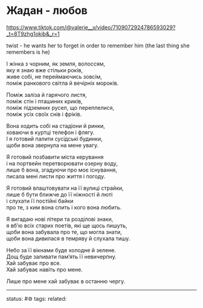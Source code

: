 # Жадан - любов
https://www.tiktok.com/@valerie__v/video/7109072924786593029?_t=8T9zhg1okib&_r=1

twist - he wants her to forget in order to remember him (the last thing she remembers is he)

І жінка з чорним, як земля, волоссям,  
яку я знаю вже стільки років,  
живе собі, не переймаючись зовсім,  
поміж ранкового світла й вечірніх мороків.  
  
Поміж заліза й гарячого листя,  
поміж стін і пташиних криків,  
поміж підземних русел, що переплелися,  
поміж усіх своїх снів і фріків.  
  
Вона ходить собі на стадіони й ринки,  
ховаючи в куртці телефон і флягу.  
І я готовий палити сусідські будинки,  
щоби вона звернула на мене увагу.  
  
Я готовий позбавити міста керування  
і на портвейн перетворювати озерну воду,  
лише б вона, згадуючи про моє існування,  
писала мені листи про життя і погоду.  
  
Я готовий влаштовувати на її вулиці страйки,  
лише б бути ближче до її ніжності й люті  
і слухати її постійні байки  
про те, з ким вона спить і кого вона любить.  
  
Я вигадаю нові літери та розділові знаки,  
я вб’ю всіх старих поетів, які ще щось пишуть,  
щоби вона забувала про те, що могла знати,  
щоби вона дивилася в темряву й слухала тишу.  
  
Небо за її вікнами буде холодне й зелене.  
Дощ буде заливати пам’ять її невичерпну.  
Хай забуває про все.  
Хай забуває навіть про мене.  
  
Лише про мене хай забуває в останню чергу.


---
status: #⚙️ 
tags: 
related: 
